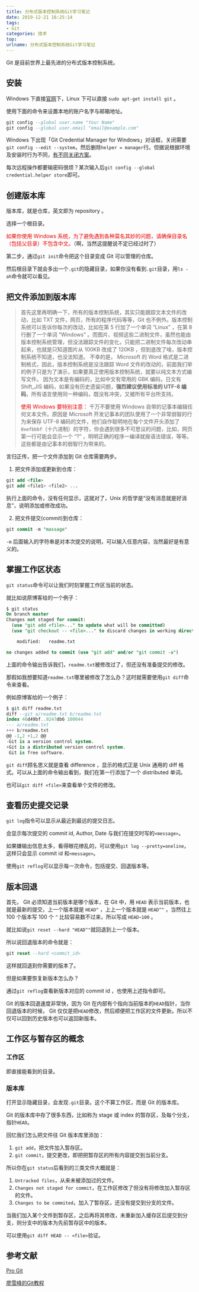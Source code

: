 ```yaml
---
title: 分布式版本控制系统Git学习笔记
date: 2019-12-21 16:25:14
tags:
- Git
categories: 技术
top:
urlname: 分布式版本控制系统Git学习笔记
---
```


Git 是目前世界上最先进的分布式版本控制系统。

<!-- more -->

## 安装

Windows 下直接[官网](https://git-scm.com/)下，Linux 下可以直接 `sudo apt-get install git` 。

使用下面的命令来设置本地的账户名字与邮箱地址。

```sql
git config --global user.name "Your Name"
git config --global user.email "email@example.com"
```

Windows 下出现「Git Credential Manager for Windows」对话框，关闭需要`git config --edit --system`，然后删除`helper = manager`行。但据说根据环境及安装时行为不同，[有不同关闭方案](https://www.it-swarm.dev/zh/git/%E5%A6%82%E4%BD%95%E7%A6%81%E7%94%A8windows%E7%9A%84git-credential-manager%EF%BC%9F/824446319/)。

每次远程操作都要输密码很烦？某次输入后`git config --global credential.helper store`即可。

## 创建版本库

版本库，就是仓库，英文即为 repository 。

选择一个根目录。

<span style="color:rgb(231,0,0)">如果你使用 Windows 系统，为了避免遇到各种莫名其妙的问题，请确保目录名（包括父目录）不包含中文。</span>（啊，当然这提醒说不定已经过时了）

第二步，通过`git init`命令把这个目录变成 Git 可以管理的仓库。

然后根目录下就会多出一个`.git`的隐藏目录，如果你没有看到`.git`目录，用`ls -ah`命令就可以看见。

## 把文件添加到版本库

>首先这里再明确一下，所有的版本控制系统，其实只能跟踪文本文件的改动，比如 TXT 文件，网页，所有的程序代码等等，Git 也不例外。版本控制系统可以告诉你每次的改动，比如在第 5 行加了一个单词 “Linux” ，在第 8 行删了一个单词 “Windows” 。而图片、视频这些二进制文件，虽然也能由版本控制系统管理，但没法跟踪文件的变化，只能把二进制文件每次改动串起来，也就是只知道图片从 100KB 改成了 120KB ，但到底改了啥，版本控制系统不知道，也没法知道。
>不幸的是， Microsoft 的 Word 格式是二进制格式，因此，版本控制系统是没法跟踪 Word 文件的改动的，前面我们举的例子只是为了演示，如果要真正使用版本控制系统，就要以纯文本方式编写文件。
>因为文本是有编码的，比如中文有常用的 GBK 编码，日文有 Shift_JIS 编码，如果没有历史遗留问题，**强烈建议使用标准的 UTF-8 编码**，所有语言使用同一种编码，既没有冲突，又被所有平台所支持。
>
><span style="color:rgb(231,0,0)">使用 Windows 要特别注意：</span>
>千万不要使用 Windows 自带的记事本编辑任何文本文件。原因是 Microsoft 开发记事本的团队使用了一个非常弱智的行为来保存 UTF-8 编码的文件，他们自作聪明地在每个文件开头添加了 `0xefbbbf`（十六进制）的字符，你会遇到很多不可思议的问题，比如，网页第一行可能会显示一个 “?” ，明明正确的程序一编译就报语法错误，等等。这些都是由记事本的弱智行为带来的。

言归正传，把一个文件添加到 Git 仓库需要两步。

1. 把文件添加或更新到仓库：

```sql
git add <file>
git add <file1> <file2> ...
```

执行上面的命令，没有任何显示，这就对了，Unix 的哲学是“没有消息就是好消息”，说明添加或修改成功。

2. 把文件提交(commit)到仓库：

```sql
git commit -m "massage"
```

`-m` 后面输入的字符串是对本次提交的说明，可以输入任意内容，当然最好是有意义的。

## 掌握工作区状态

`git status`命令可以让我们时刻掌握工作区当前的状态。

就比如说原博客给的一个例子：

```sql
$ git status
On branch master
Changes not staged for commit:
  (use "git add <file>..." to update what will be committed)
  (use "git checkout -- <file>..." to discard changes in working directory)

	modified:   readme.txt

no changes added to commit (use "git add" and/or "git commit -a")
```

上面的命令输出告诉我们，`readme.txt`被修改过了，但还没有准备提交的修改。

那假如我想要知道`readme.txt`哪里被修改了怎么办？这时就需要使用`git diff`命令来查看。

例如原博客给的一个例子：

```sql
$ git diff readme.txt 
diff --git a/readme.txt b/readme.txt
index 46d49bf..9247db6 100644
--- a/readme.txt
+++ b/readme.txt
@@ -1,2 +1,2 @@
-Git is a version control system.
+Git is a distributed version control system.
 Git is free software.
```

`git diff`顾名思义就是查看 difference ，显示的格式正是 Unix 通用的 diff 格式。可以从上面的命令输出看到，我们在第一行添加了一个 distributed 单词。

也可以`git diff <file>`来查看单个文件的修改。

## 查看历史提交记录

`git log`指令可以显示从最近到最远的提交日志。

会显示每次提交的 commit id, Author, Date 与我们在提交时写的`<message>`。

如果嫌输出信息太多，看得眼花缭乱的，可以使用`git log --pretty=oneline`，这样只会显示 commit id 和`<message>`。

使用`git reflog`可以显示每一次命令，包括提交、回退版本等。

## 版本回退


首先， Git 必须知道当前版本是哪个版本，在 Git 中，用 `HEAD` 表示当前版本，也就是最新的提交，上一个版本就是 `HEAD^` ，上上一个版本就是 `HEAD^^` ，当然往上 100 个版本写 100 个 `^` 比较容易数不过来，所以写成 `HEAD~100` 。

就比如说`git reset --hard "HEAD^"`就回退到上一个版本。

所以说回退版本的命令就是：

```sql
git reset --hard <commit_id>
```

这样就回退到你需要的版本了。

但是如果要恢复新版本怎么办？

通过`git reflog`查看新版本对应的 commit id ，也使用上述指令即可。

Git 的版本回退速度非常快，因为 Git 在内部有个指向当前版本的`HEAD`指针，当你回退版本的时候， Git 仅仅是把`HEAD`修改，然后顺便把工作区的文件更新。所以不仅可以回到历史版本也可以返回新版本。

## 工作区与暂存区的概念

### 工作区

即直接能看到的目录。

### 版本库

打开显示隐藏目录，会发现`.git`目录。这个不算工作区，而是 Git 的版本库。

Git 的版本库中存了很多东西，比如称为 stage 或 index 的暂存区，及每个分支，指针`HEAD`。

回忆我们怎么把文件往 Git 版本库里添加：
1. `git add`，把文件加入暂存区。
2. `git commit`，提交更改，即把把暂存区的所有内容提交到当前分支。

所以你在`git status`后看到的三类文件大概就是：
1. `Untracked files`，从来未被添加过的文件。
2. `Changes not staged for commit`，在工作区修改了但没有将修改加入暂存区的文件。
3. `Changes to be commited`，加入了暂存区，还没有提交到分支的文件。

当我们加入某个文件到暂存区，之后再将其修改，未重新加入缓存区后提交到分支，则分支中的版本为先前暂存区中的版本。

可以使用`git diff HEAD -- <file>`验证。

## 参考文献

[Pro Git](https://git-scm.com/book/zh/v2)

[廖雪峰的Git教程](https://www.liaoxuefeng.com/wiki/896043488029600)